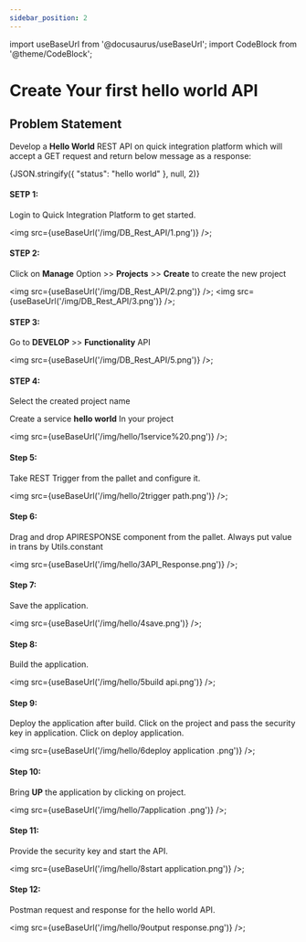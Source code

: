 ```yaml
---
sidebar_position: 2
---
```


import useBaseUrl from '@docusaurus/useBaseUrl';
import CodeBlock from '@theme/CodeBlock';

# Create Your first hello world API
## Problem Statement

Develop a **Hello World** REST API on quick integration platform which will accept a GET request and return below message as a response:

<CodeBlock className="language-json">{JSON.stringify({
    "status": "hello world"
}, null, 2)}</CodeBlock>


#### SETP 1:
Login to Quick Integration Platform to get started.

<img src={useBaseUrl('/img/DB_Rest_API/1.png')} />;

#### STEP 2:
Click on **Manage** Option >> **Projects** >> **Create** to create the new project

<img src={useBaseUrl('/img/DB_Rest_API/2.png')} />;
<img src={useBaseUrl('/img/DB_Rest_API/3.png')} />;

#### STEP 3:
Go to **DEVELOP** >> **Functionality** API

<img src={useBaseUrl('/img/DB_Rest_API/5.png')} />;

#### STEP 4:
Select the created project name

Create a service **hello world** In your project

<img src={useBaseUrl('/img/hello/1service%20.png')} />;

#### Step 5:  
Take REST Trigger from the pallet and configure it.

<img src={useBaseUrl('/img/hello/2trigger path.png')} />;

#### Step 6:
Drag and drop APIRESPONSE component from the pallet.
Always put value in trans by Utils.constant

<img src={useBaseUrl('/img/hello/3API_Response.png')} />;

#### Step 7: 
Save the application.

<img src={useBaseUrl('/img/hello/4save.png')} />;

#### Step 8:
Build the application.

<img src={useBaseUrl('/img/hello/5build api.png')} />;

#### Step 9:
Deploy the application after build. Click on the project and pass the security key in application. Click on deploy application.

<img src={useBaseUrl('/img/hello/6deploy application .png')} />;

#### Step 10: 
Bring **UP** the application by clicking on project.

<img src={useBaseUrl('/img/hello/7application .png')} />;

#### Step 11:
Provide the security key and start the API.

<img src={useBaseUrl('/img/hello/8start application.png')} />;

#### Step 12:
Postman request and response for the hello world API.

<img src={useBaseUrl('/img/hello/9output response.png')} />;






